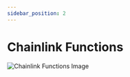 ```yaml
---
sidebar_position: 2
---
```


# Chainlink Functions

![Chainlink Functions Image](\img\chainlink_functions.png)